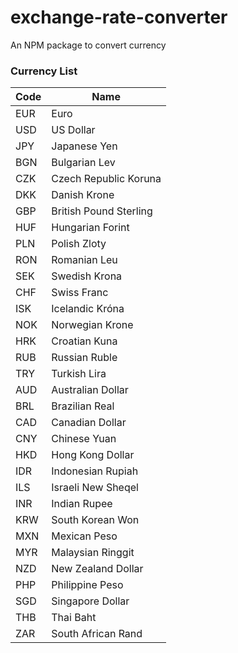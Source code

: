 # exchange-rate-converter
An NPM package to convert currency

### Currency List
| Code | Name |
| ---- | ---- |
| EUR  | Euro |
| USD  | US Dollar |
| JPY  | Japanese Yen |
| BGN  | Bulgarian Lev |
| CZK  | Czech Republic Koruna |
| DKK  | Danish Krone |
| GBP  | British Pound Sterling |
| HUF  | Hungarian Forint |
| PLN  | Polish Zloty |
| RON  | Romanian Leu |
| SEK  | Swedish Krona |
| CHF  | Swiss Franc |
| ISK  | Icelandic Króna |
| NOK  | Norwegian Krone |
| HRK  | Croatian Kuna |
| RUB  | Russian Ruble |
| TRY  | Turkish Lira |
| AUD  | Australian Dollar |
| BRL  | Brazilian Real |
| CAD  | Canadian Dollar |
| CNY  | Chinese Yuan |
| HKD  | Hong Kong Dollar |
| IDR  | Indonesian Rupiah |
| ILS  | Israeli New Sheqel |
| INR  | Indian Rupee |
| KRW  | South Korean Won |
| MXN  | Mexican Peso |
| MYR  | Malaysian Ringgit |
| NZD  | New Zealand Dollar |
| PHP  | Philippine Peso |
| SGD  | Singapore Dollar |
| THB  | Thai Baht |
| ZAR  | South African Rand |


